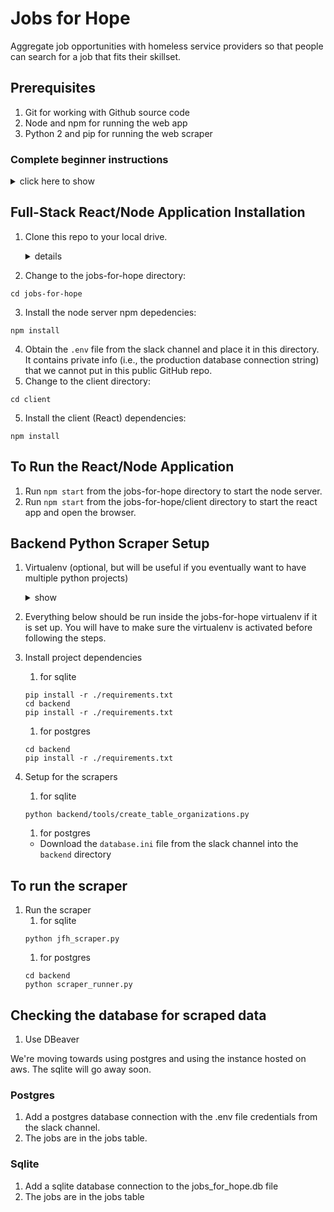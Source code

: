 # Jobs for Hope
Aggregate job opportunities with homeless service providers so that people can search for a job that fits their skillset.

## Prerequisites
1. Git for working with Github source code
2. Node and npm for running the web app
3. Python 2 and pip for running the web scraper

### Complete beginner instructions
<details><summary>click here to show</summary><p>

#### Windows 10
<details><summary>show</summary><p>

1. Enable Windows Subsystem for Linux (reference: https://docs.microsoft.com/en-us/windows/wsl/install-win10 https://lifehacker.com/how-to-get-started-with-the-windows-sybsystem-for-linux-1828952698)
    1. In the search bar, type "turn windows features on or off" and choose the correct item
    1. Scroll down and check the box for Windows Subsystem for Linux
    1. Windows will restart to complete the installation
1. Install Ubuntu Linux
    1. Open the Microsoft Store and search for "Run Linux on Windows"
    1. Install and launch Ubuntu
    1. Set up a new linux user account when running for the first time
    1. Update and upgrade all packages
        1. In a terminal, run (you will need to type in your user password when running sudo)
        ```
        sudo apt update && sudo apt upgrade -y
        ```
1. Install ChomeDriver
    1. Install chocolatey (https://chocolatey.org/install)
    1. Install ChomeDriver
    ```
    choco install chromedriver -y
    ```
    1. Add a file ```chromedriver``` to the project directory with this content
     ```
    #!/bin/sh
    chromedriver.exe "$@"
    ```
1. Continue to Linux instructions
</p></details>

#### Linux
<details><summary>show</summary><p>
    
1. Install Homebrew on Linux (reference: https://docs.brew.sh/Homebrew-on-Linux)
    1. Open a Linux terminal
    1. Install dependencies
        * Debian-based (Ubuntu)
        ```
        sudo apt install build-essential curl file git
        ```
        * Fedora-based
        ```
        sudo yum groupinstall 'Development Tools' && sudo yum install curl file git
        ```
    1. Install homebrew
    ```
    sh -c "$(curl -fsSL https://raw.githubusercontent.com/Linuxbrew/install/master/install.sh)"
    ```
1. Install packages
```
brew install python@2 postgresql
sudo apt install chromium-chromedriver -y
```
</p></details>

#### macOS
<details><summary>show</summary><p>

1. Install homebrew (https://brew.sh/)
1. Install packages
```
brew install git python@2 postgresql
brew cask install chromedriver
```
</p></details>

#### Common Tools for all OSes
<details><summary>show</summary><p>
    
1. Install Visual Studios Code (https://code.visualstudio.com/)
    1. Install Prettier - Code formatter extension
1. Install DBeaver (https://dbeaver.io/), Community Edition
1. Install nvm, node, and npm (reference: https://gist.github.com/d2s/372b5943bce17b964a79)
    1. Install nvm
    ```
    curl -o- https://raw.githubusercontent.com/creationix/nvm/v0.33.11/install.sh | bash
    ```
    1. Install the latest LTS Node.js (https://nodejs.org/en/)
    ```
    nvm install v10.15.3
    ```
1. Download Chrome (https://www.google.com/chrome/) and Chromedriver (https://sites.google.com/a/chromium.org/chromedriver/downloads)
1. Setup Postgresql (reference: https://github.com/michaeltreat/Windows-Subsystem-For-Linux-Setup-Guide/blob/master/readmes/installs/PostgreSQL.md)
    1. Setup the postgres user
        1. Start a terminal app
        1. Set the password
        ```
        sudo passwd postgres
        ```
        1. Type in the password and confirmation
        1. Close the terminal
    1. Start the postgres service
        1. Start a terminal app
        1. Start the service
        ```
        sudo service postgresql start
        ```
    1. Connect to postgres
        1. Start a terminal app
        1. Switch to the postgres user and start the psql prompt
        ```
        sudo -u postgres psql
        ```
        1. If the above doesn't work, do this instead
        ```
        su - postgres
        psql
        ```
    1. Troubleshooting postgres on WSL (reference: https://github.com/Microsoft/WSL/issues/3863)
        1. Append this at the end of ```/etc/postgresql/10/main/postgresql.conf```
        ```
        data_sync_retry = true
        ```
    1. Create the database (reference: https://www.techrepublic.com/blog/diy-it-guy/diy-a-postgresql-database-server-setup-anyone-can-handle/)
        1. Start the psql prompt
        1. Issue the command
        ```
        create database jobsforhope;
        ```
    1. Create the user
        1. Start the psql prompt
        1. Issue the command
        ```
        create user jobsforhope;
        ```
        1. Check that the user was created
        ```
        \du
        ```
    1. Grant user privilege
        1. Start the psql prompt
        1. Issue the command
        ```
        grant all privileges on database jobsforhope to jobsforhope;
        ```
</p></details>
</p></details>

## Full-Stack React/Node Application Installation
1. Clone this repo to your local drive.
    <details><summary>details</summary><p>

    1. Start a terminal app, such as Ubuntu for Windows Subsystem for Linux
    1. Create a src directory in the user's home directory and go in it
    
    ```
    cd && mkdir src && cd src
    ```
    3. Clone the repository
    ```
    git clone https://github.com/hackforla/jobs-for-hope
    ```
    </p></details>

2. Change to the jobs-for-hope directory:
```
cd jobs-for-hope
```
3. Install the node server npm depedencies:
```
npm install
```
4. Obtain the ```.env``` file from the slack channel and place it in this directory. It contains private info (i.e., the production database connection string) that we cannot put in this public GitHub repo.
4. Change to the client directory:
```
cd client
```
5. Install the client (React) dependencies:
```
npm install
```
## To Run the React/Node Application
1. Run ```npm start``` from the jobs-for-hope directory to start the node server.
2. Run ```npm start``` from the jobs-for-hope/client directory to start the react app and open the browser.

## Backend Python Scraper Setup
1. Virtualenv (optional, but will be useful if you eventually want to have multiple python projects)
    <details><summary>show</summary><p>

    1. Set up virtualenv
        1. Install virtualenv using pip
        ```
        pip install virtualenv virtualenvwrapper
        ```
        1. Create directory to hold virtual environments
        ```
        mkdir $HOME/.virtualenvs
        ```
        1. Find out where virtualenvwrapper.sh is located for next step
        ```
        which virtualenvwrapper.sh
        ```
        1. Add to ```.bash_profile``` for macOS and WSL, ```.bashrc``` for Linux
        ```
        export WORKON_HOME=$HOME/.virtualenvs
        export PATH="/path/to/virtualenvwrapper:$PATH"
        source virtualenvwrapper.sh
        ```
        1. Create the virtualenv
        ```
        source ~/.bash_profile  # activate virtualenvwrapper.sh, just for the first time
        source ~/.bashrc        # for linux
        mkvirtualenv jobs-for-hope
        ```
        <details><summary>Alternative for systems where python 2.7 is not the default</summary><p>

        1. Specify the python location when creating the virtualenv
            ```
            mkvirtualenv -p /usr/local/bin/path/to/python2.7 jobs-for-hope  # use this if the system default is python3
            ```
        </p></details>

    1. Activate the virtualenv
    ```
    workon  // list the existing virtual environments, blank if none is created
    workon jobs-for-hope  // activate virtual environment, not needed when first creating the virtualenv
    ```
    1. Do work and run python within the virtualenv
    1. Deactivate the virtualenv
    ```
    deactivate  // switch back to system python
    ```
    </p></details>
1. Everything below should be run inside the jobs-for-hope virtualenv if it is set up. You will have to make sure the virtualenv is activated before following the steps.
1. Install project dependencies
    1. for sqlite
    ```
    pip install -r ./requirements.txt
    cd backend
    pip install -r ./requirements.txt
    ```
    1. for postgres
    ```
    cd backend
    pip install -r ./requirements.txt
    ```
1. Setup for the scrapers
    1. for sqlite
    ```
    python backend/tools/create_table_organizations.py
    ```
    1. for postgres
    * Download the ```database.ini``` file from the slack channel into the ```backend``` directory

## To run the scraper
1. Run the scraper
    1. for sqlite
    ```
    python jfh_scraper.py
    ```
    1. for postgres
    ```
    cd backend
    python scraper_runner.py
    ```

## Checking the database for scraped data

1. Use DBeaver

We're moving towards using postgres and using the instance hosted on aws. The sqlite will go away soon.

### Postgres

1. Add a postgres database connection with the .env file credentials from the slack channel.
1. The jobs are in the jobs table.

### Sqlite

1. Add a sqlite database connection to the jobs_for_hope.db file
1. The jobs are in the jobs table
